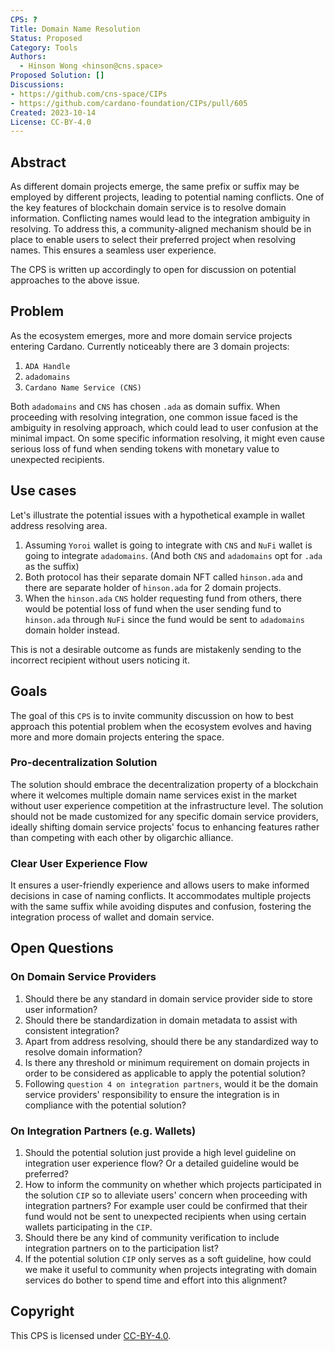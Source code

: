 ```yaml
---
CPS: ?
Title: Domain Name Resolution
Status: Proposed
Category: Tools
Authors:
  - Hinson Wong <hinson@cns.space>
Proposed Solution: []
Discussions: 
- https://github.com/cns-space/CIPs
- https://github.com/cardano-foundation/CIPs/pull/605
Created: 2023-10-14
License: CC-BY-4.0
---
```


## Abstract

As different domain projects emerge, the same prefix or suffix may be employed by different projects, leading to potential naming conflicts. One of the key features of blockchain domain service is to resolve domain information. Conflicting names would lead to the integration ambiguity in resolving. To address this, a community-aligned mechanism should be in place to enable users to select their preferred project when resolving names. This ensures a seamless user experience.

The CPS is written up accordingly to open for discussion on potential approaches to the above issue.

## Problem

As the ecosystem emerges, more and more domain service projects entering Cardano. Currently noticeably there are 3 domain projects:

1. `ADA Handle`
2. `adadomains`
3. `Cardano Name Service (CNS)`

Both `adadomains` and `CNS` has chosen `.ada` as domain suffix. When proceeding with resolving integration, one common issue faced is the ambiguity in resolving approach, which could lead to user confusion at the minimal impact. On some specific information resolving, it might even cause serious loss of fund when sending tokens with monetary value to unexpected recipients.

## Use cases

Let's illustrate the potential issues with a hypothetical example in wallet address resolving area.

1. Assuming `Yoroi` wallet is going to integrate with `CNS` and `NuFi` wallet is going to integrate `adadomains`. (And both `CNS` and `adadomains` opt for `.ada` as the suffix)
2. Both protocol has their separate domain NFT called `hinson.ada` and there are separate holder of `hinson.ada` for 2 domain projects.
3. When the `hinson.ada` `CNS` holder requesting fund from others, there would be potential loss of fund when the user sending fund to `hinson.ada` through `NuFi` since the fund would be sent to `adadomains` domain holder instead.

This is not a desirable outcome as funds are mistakenly sending to the incorrect recipient without users noticing it.

## Goals

The goal of this `CPS` is to invite community discussion on how to best approach this potential problem when the ecosystem evolves and having more and more domain projects entering the space.

### Pro-decentralization Solution

The solution should embrace the decentralization property of a blockchain where it welcomes multiple domain name services exist in the market without user experience competition at the infrastructure level. The solution should not be made customized for any specific domain service providers, ideally shifting domain service projects' focus to enhancing features rather than competing with each other by oligarchic alliance.

### Clear User Experience Flow

It ensures a user-friendly experience and allows users to make informed decisions in case of naming conflicts. It accommodates multiple projects with the same suffix while avoiding disputes and confusion, fostering the integration process of wallet and domain service.

## Open Questions

### On Domain Service Providers

1. Should there be any standard in domain service provider side to store user information?
2. Should there be standardization in domain metadata to assist with consistent integration?
3. Apart from address resolving, should there be any standardized way to resolve domain information?
4. Is there any threshold or minimum requirement on domain projects in order to be considered as applicable to apply the potential solution?
5. Following `question 4 on integration partners`, would it be the domain service providers' responsibility to ensure the integration is in compliance with the potential solution?

### On Integration Partners (e.g. Wallets)

1. Should the potential solution just provide a high level guideline on integration user experience flow? Or a detailed guideline would be preferred?
2. How to inform the community on whether which projects participated in the solution `CIP` so to alleviate users' concern when proceeding with integration partners? For example user could be confirmed that their fund would not be sent to unexpected recipients when using certain wallets participating in the `CIP`.
3. Should there be any kind of community verification to include integration partners on to the participation list?
4. If the potential solution `CIP` only serves as a soft guideline, how could we make it useful to community when projects integrating with domain services do bother to spend time and effort into this alignment?

## Copyright

This CPS is licensed under [CC-BY-4.0].

[CC-BY-4.0]: https://creativecommons.org/licenses/by/4.0/legalcode
